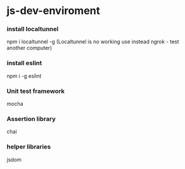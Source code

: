 # js-dev-enviroment

### install localtunnel
npm i localtunnel -g
 (Localtunnel is no working use instead ngrok - test another computer)

### install eslint
npm i -g eslint

### Unit test framework
mocha

### Assertion library
chai

### helper libraries
jsdom

